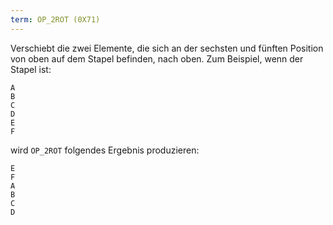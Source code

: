 ```yaml
---
term: OP_2ROT (0X71)
---
```


Verschiebt die zwei Elemente, die sich an der sechsten und fünften Position von oben auf dem Stapel befinden, nach oben. Zum Beispiel, wenn der Stapel ist:

```text
A
B
C
D
E
F
```

wird `OP_2ROT` folgendes Ergebnis produzieren:

```text
E
F
A
B
C
D
```